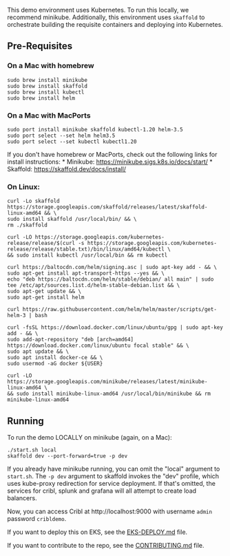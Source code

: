 This demo environment uses Kubernetes. To run this locally, we recommend minikube. Additionally, this environment uses `skaffold` to orchestrate building the requisite containers and deploying into Kubernetes. 

## Pre-Requisites

### On a Mac with homebrew

```
sudo brew install minikube
sudo brew install skaffold
sudo brew install kubectl
sudo brew install helm
```

### On a Mac with MacPorts
```
sudo port install minikube skaffold kubectl-1.20 helm-3.5
sudo port select --set helm helm3.5
sudo port select --set kubectl kubectl1.20

```

If you don't have homebrew or MacPorts, check out the following links for install instructions:
    * Minikube: https://minikube.sigs.k8s.io/docs/start/
    * Skaffold: https://skaffold.dev/docs/install/



### On Linux:

    curl -Lo skaffold https://storage.googleapis.com/skaffold/releases/latest/skaffold-linux-amd64 && \
    sudo install skaffold /usr/local/bin/ && \
    rm ./skaffold

    curl -LO https://storage.googleapis.com/kubernetes-release/release/$(curl -s https://storage.googleapis.com/kubernetes-release/release/stable.txt)/bin/linux/amd64/kubectl \
    && sudo install kubectl /usr/local/bin && rm kubectl

    curl https://baltocdn.com/helm/signing.asc | sudo apt-key add - && \
    sudo apt-get install apt-transport-https --yes && \
    echo "deb https://baltocdn.com/helm/stable/debian/ all main" | sudo tee /etc/apt/sources.list.d/helm-stable-debian.list && \
    sudo apt-get update && \
    sudo apt-get install helm

    curl https://raw.githubusercontent.com/helm/helm/master/scripts/get-helm-3 | bash

    curl -fsSL https://download.docker.com/linux/ubuntu/gpg | sudo apt-key add - && \
    sudo add-apt-repository "deb [arch=amd64] https://download.docker.com/linux/ubuntu focal stable" && \
    sudo apt update && \
    sudo apt install docker-ce && \
    sudo usermod -aG docker ${USER}

    curl -LO https://storage.googleapis.com/minikube/releases/latest/minikube-linux-amd64 \
    && sudo install minikube-linux-amd64 /usr/local/bin/minikube && rm minikube-linux-amd64


## Running

To run the demo LOCALLY on minikube (again, on a Mac):

    ./start.sh local
    skaffold dev --port-forward=true -p dev

If you already have minikube running, you can omit the "local" argument to `start.sh`. The `-p dev` argument to skaffold invokes the "dev" profile, which uses kube-proxy redirection for service deployment. If that's omitted, the services for cribl, splunk and grafana will all attempt to create load balancers.

Now, you can access Cribl at http://localhost:9000 with username `admin` password `cribldemo`. 

If you want to deploy this on EKS, see the [EKS-DEPLOY.md](EKS-DEPLOY.md) file. 

If you want to contribute to the repo, see the [CONTRIBUTING.md](CONTRIBUTING.md) file.
